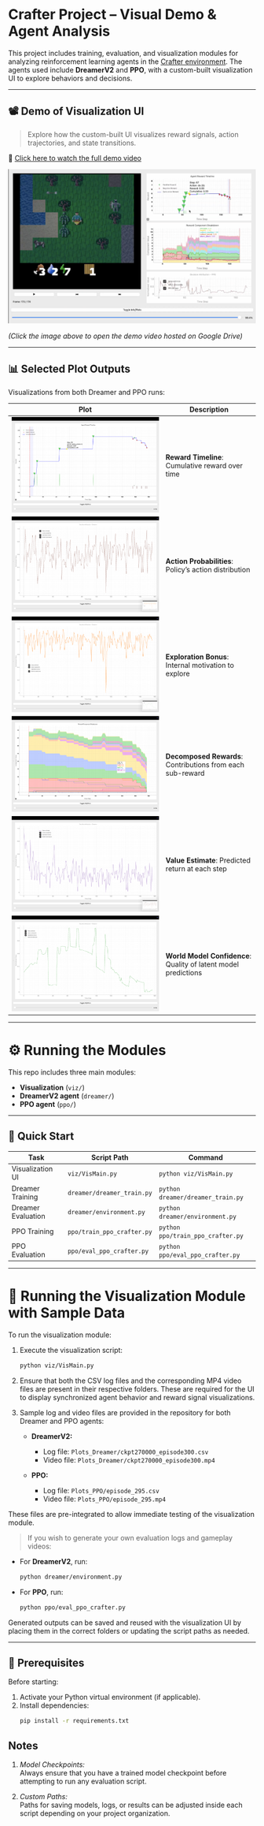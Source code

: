 # Crafter Project – Visual Demo & Agent Analysis

This project includes training, evaluation, and visualization modules for analyzing reinforcement learning agents in the [Crafter environment](https://github.com/danijar/crafter). The agents used include **DreamerV2** and **PPO**, with a custom-built visualization UI to explore behaviors and decisions.

---

## 📽️ Demo of Visualization UI

> Explore how the custom-built UI visualizes reward signals, action trajectories, and state transitions.

📎 [Click here to watch the full demo video](https://drive.google.com/file/d/1GvucbAHuXWmhE8PJqDv-3kwOFSbceZ2B/view)

[![Demo Visualization](assets/Viz_Tool.png)](https://drive.google.com/file/d/1GvucbAHuXWmhE8PJqDv-3kwOFSbceZ2B/view)

*(Click the image above to open the demo video hosted on Google Drive)*

---

## 📊 Selected Plot Outputs

Visualizations from both Dreamer and PPO runs:

| Plot | Description |
|------|-------------|
| ![](assets/Agent%20Reward%20Timeline.png) | **Reward Timeline**: Cumulative reward over time |
| ![](assets/Action%20Probability.png) | **Action Probabilities**: Policy’s action distribution |
| ![](assets/Exploration%20Bonus.png) | **Exploration Bonus**: Internal motivation to explore |
| ![](assets/Reward%20Decomposition%20Breakdown.png) | **Decomposed Rewards**: Contributions from each sub-reward |
| ![](assets/Valuye%20Estimate.png) | **Value Estimate**: Predicted return at each step |
| ![](assets/World-Model%20Score.png) | **World Model Confidence**: Quality of latent model predictions |

---

# ⚙️ Running the Modules

This repo includes three main modules:

- **Visualization** (`viz/`)
- **DreamerV2 agent** (`dreamer/`)
- **PPO agent** (`ppo/`)


---

## 🚀 Quick Start

| Task                    | Script Path                | Command                             |
|-------------------------|----------------------------|-------------------------------------|
| Visualization UI        | `viz/VisMain.py`           | `python viz/VisMain.py`             |
| Dreamer Training        | `dreamer/dreamer_train.py` | `python dreamer/dreamer_train.py`   |
| Dreamer Evaluation      | `dreamer/environment.py`   | `python dreamer/environment.py`     |
| PPO Training            | `ppo/train_ppo_crafter.py` | `python ppo/train_ppo_crafter.py`   |
| PPO Evaluation          | `ppo/eval_ppo_crafter.py`  | `python ppo/eval_ppo_crafter.py`    |

---

# 📂 Running the Visualization Module with Sample Data

To run the visualization module:

1. Execute the visualization script:
   ```bash
   python viz/VisMain.py
   ```

2. Ensure that both the CSV log files and the corresponding MP4 video files are present in their respective folders. These are required for the UI to display synchronized agent behavior and reward signal visualizations.

3. Sample log and video files are provided in the repository for both Dreamer and PPO agents:

   - **DreamerV2:**
     - Log file: `Plots_Dreamer/ckpt270000_episode300.csv`
     - Video file: `Plots_Dreamer/ckpt270000_episode300.mp4`
   
   - **PPO:**
     - Log file: `Plots_PPO/episode_295.csv`
     - Video file: `Plots_PPO/episode_295.mp4`

These files are pre-integrated to allow immediate testing of the visualization module.

> If you wish to generate your own evaluation logs and gameplay videos:

- For **DreamerV2**, run:
  ```bash
  python dreamer/environment.py
  ```

- For **PPO**, run:
  ```bash
  python ppo/eval_ppo_crafter.py
  ```

Generated outputs can be saved and reused with the visualization UI by placing them in the correct folders or updating the script paths as needed.

---

## 🔧 Prerequisites

Before starting:

1. Activate your Python virtual environment (if applicable).
2. Install dependencies:
   ```bash
   pip install -r requirements.txt

## Notes

1. ⁠*Model Checkpoints:*  
  Always ensure that you have a trained model checkpoint before attempting to run any evaluation script.

2. ⁠*Custom Paths:*  
  Paths for saving models, logs, or results can be adjusted inside each script depending on your project organization.
